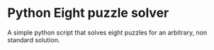 # Python Eight puzzle solver
A simple python script that solves eight puzzles for an arbitrary, non standard solution.